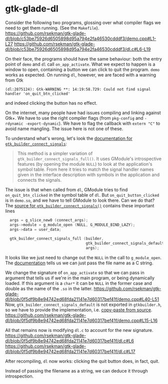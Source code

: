 # gtk-glade-dl

Consider the following two programs, glossing over what compiler flags we need to get them running. (See the `Makefile`).
https://github.com/rsekman/gtk-glade-dl/blob/c53be75926d6505898d95a794e2fa46530cdddf3/demo.cpp#L1-L27
https://github.com/rsekman/gtk-glade-dl/blob/c53be75926d6505898d95a794e2fa46530cdddf3/dl.c#L6-L19

On their face, the programs should have the same behaviour: both the entry point of `demo` and `dl` call `on_app_activate`.
What we expect to happen is a window to open, containing a button we can click to quit the program. `demo` works as expected.
On running `dl`, however, we are faced with a warning from Gtk
```
(dl:2875124): Gtk-WARNING **: 14:19:58.729: Could not find signal handler 'on_quit_btn_clicked'
```
and indeed clicking the button has no effect.

On the internet, many people have had issues compiling and linking against Gtk+.
We have to use the right compiler flags (from `pkg-config` and `-rdynamic -export-dynamic`).
We have to flag the callback with `extern "C"` to avoid name mangling.
The issue here is not one of these.

To understand what's wrong, let's look the [documentation for `gtk_builder_connect_signals`](https://www.csparks.com/gtk2-html-2.24.33/GtkBuilder.html#gtk-builder-connect-signals):
> This method is a simpler variation of `gtk_builder_connect_signals_full()`. It uses GModule's introspective features (by opening the module `NULL`) to look at the application's symbol table. From here it tries to match the signal handler names given in the interface description with symbols in the application and connects the signals.

The issue is that when called from `dl`, GModule tries to find `on_quit_btn_clicked` in the symbol table of `dl`.
But `on_quit_button_clicked` is in `demo.so`, and we have to tell GModule to look there.
Can we do that? The [source for `gtk_builder_connect_signals()`](https://gitlab.gnome.org/GNOME/gtk/-/blob/gtk-2-24/gtk/gtkbuilder.c#L1019) contains these important lines
```C
  args = g_slice_new0 (connect_args);
  args->module = g_module_open (NULL, G_MODULE_BIND_LAZY);
  args->data = user_data;
  
  gtk_builder_connect_signals_full (builder,
                                    gtk_builder_connect_signals_default,
                                    args);
```
It looks like we just need to change out the `NULL` in the call to `g_module_open`.
The [documentation](https://docs.gtk.org/gmodule/type_func.Module.open.html) tells us we can just pass the file name as a C string.

We change the signature of `on_app_activate` so that we can pass in argument that tells us if we're in the main program, or being dynamically loaded.
If this argument is a `char*` it can be `NULL` in the former case and double as the name of the `.so` in the latter.
https://github.com/rsekman/gtk-glade-dl/blob/0f5df9b8e94742ed68fda21141e7d60317bef41f/demo.cpp#L40-L51
Now, `gtk_builder_connect_signals_default` is not exported in `gtkbuilder.h`, so we have to provide the implementation, i.e. [copy-paste from source](https://gitlab.gnome.org/GNOME/gtk/-/blob/gtk-2-24/gtk/gtkbuilder.c#L972).
https://github.com/rsekman/gtk-glade-dl/blob/0f5df9b8e94742ed68fda21141e7d60317bef41f/demo.cpp#L15-L16

All that remains now is modifying `dl.c` to account for the new signature.
https://github.com/rsekman/gtk-glade-dl/blob/0f5df9b8e94742ed68fda21141e7d60317bef41f/dl.c#L6
https://github.com/rsekman/gtk-glade-dl/blob/0f5df9b8e94742ed68fda21141e7d60317bef41f/dl.c#L17

After recompiling, `dl` now works: clicking the quit button does, in fact, quit.

Instead of passing the filename as a string, we can deduce it through introspection.
